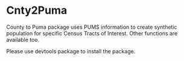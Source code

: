 # Cnty2Puma
County to Puma package uses PUMS information to create synthetic population for specific Census Tracts of Interest. Other functions are available too.

Please use devtools package to install the package.
